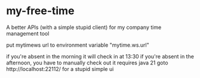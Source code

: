 # my-free-time

A better APIs (with a simple stupid client) for my company time management tool

put mytimews url to environment variable "mytime.ws.url"

if you're absent in the morning it will check in at 13:30
if you're absent in the afternoon, you have to manually check out
it requires java 21
goto http://localhost:22112/ for a stupid simple ui